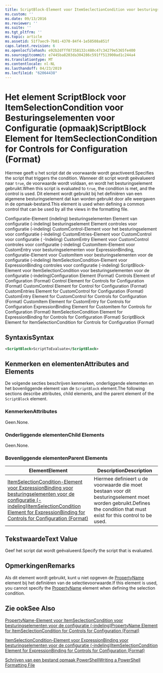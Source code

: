 ```yaml
---
title: ScriptBlock-Element voor ItemSeclectionCondition voor besturingselementen voor de configuratie (-indeling) | Microsoft Docs
ms.custom: ''
ms.date: 09/13/2016
ms.reviewer: ''
ms.suite: ''
ms.tgt_pltfrm: ''
ms.topic: article
ms.assetid: 51f7aec9-7b01-4370-84f4-1e58508a851f
caps.latest.revision: 6
ms.openlocfilehash: e92b2dfff07358132c480c47c34279e5365fe400
ms.sourcegitcommit: e7445ba8203da304286c591ff513900ad1c244a4
ms.translationtype: MT
ms.contentlocale: nl-NL
ms.lasthandoff: 04/23/2019
ms.locfileid: "62064438"
---
```

# <a name="scriptblock-element-for-itemseclectioncondition-for-controls-for-configuration-format"></a><span data-ttu-id="8b719-102">Het element ScriptBlock voor ItemSelectionCondition voor Besturingselementen voor Configuratie (opmaak)</span><span class="sxs-lookup"><span data-stu-id="8b719-102">ScriptBlock Element for ItemSeclectionCondition for Controls for Configuration (Format)</span></span>

<span data-ttu-id="8b719-103">Hiermee geeft u het script dat de voorwaarde wordt geactiveerd.</span><span class="sxs-lookup"><span data-stu-id="8b719-103">Specifies the script that triggers the condition.</span></span> <span data-ttu-id="8b719-104">Wanneer dit script wordt geëvalueerd naar `true`, de voorwaarde wordt voldaan, en wordt het besturingselement gebruikt.</span><span class="sxs-lookup"><span data-stu-id="8b719-104">When this script is evaluated to `true`, the condition is met, and the control is used.</span></span> <span data-ttu-id="8b719-105">Dit element wordt gebruikt bij het definiëren van een algemene besturingselement dat kan worden gebruikt door alle weergaven in de opmaak-bestand.</span><span class="sxs-lookup"><span data-stu-id="8b719-105">This element is used when defining a common control that can be used by all the views in the formatting file.</span></span>

<span data-ttu-id="8b719-106">Configuratie-Element (indeling) besturingselementen Element van configuratie (-indeling) besturingselement Element controles voor configuratie (-indeling) CustomControl-Element voor het besturingselement voor configuratie (-indeling) CustomEntries-Element voor CustomControl voor configuratie ( -Indeling) CustomEntry Element voor CustomControl controles voor configuratie (-indeling) CustomItem-Element voor CustomEntry voor besturingselementen voor ExpressionBinding, configuratie-Element voor CustomItem voor besturingselementen voor de configuratie (-indeling) ItemSelectionCondition-Element voor ExpressionBinding controles voor configuratie (-indeling) ScriptBlock-Element voor ItemSelectionCondition voor besturingselementen voor de configuratie (-indeling)</span><span class="sxs-lookup"><span data-stu-id="8b719-106">Configuration Element (Format) Controls Element of Configuration (Format) Control Element for Controls for Configuration (Format) CustomControl Element for Control for Configuration (Format) CustomEntries Element for CustomControl for Configuration (Format) CustomEntry Element for CustomControl for Controls for Configuration (Format) CustomItem Element for CustomEntry for Controls for Configuration ExpressionBinding Element for CustomItem for Controls for Configuration (Format) ItemSelectionCondition Element for ExpressionBinding for Controls for Configuration (Format) ScriptBlock Element for ItemSelectionCondition for Controls for Configuration (Format)</span></span>

## <a name="syntax"></a><span data-ttu-id="8b719-107">Syntaxis</span><span class="sxs-lookup"><span data-stu-id="8b719-107">Syntax</span></span>

```xml
<ScriptBlock>ScriptToEvaluate</ScriptBlock>
```

## <a name="attributes-and-elements"></a><span data-ttu-id="8b719-108">Kenmerken en elementen</span><span class="sxs-lookup"><span data-stu-id="8b719-108">Attributes and Elements</span></span>

<span data-ttu-id="8b719-109">De volgende secties beschrijven kenmerken, onderliggende elementen en het bovenliggende element van de `ScriptBlock` element.</span><span class="sxs-lookup"><span data-stu-id="8b719-109">The following sections describe attributes, child elements, and the parent element of the `ScriptBlock` element.</span></span>

### <a name="attributes"></a><span data-ttu-id="8b719-110">Kenmerken</span><span class="sxs-lookup"><span data-stu-id="8b719-110">Attributes</span></span>

<span data-ttu-id="8b719-111">Geen.</span><span class="sxs-lookup"><span data-stu-id="8b719-111">None.</span></span>

### <a name="child-elements"></a><span data-ttu-id="8b719-112">Onderliggende elementen</span><span class="sxs-lookup"><span data-stu-id="8b719-112">Child Elements</span></span>

<span data-ttu-id="8b719-113">Geen.</span><span class="sxs-lookup"><span data-stu-id="8b719-113">None.</span></span>

### <a name="parent-elements"></a><span data-ttu-id="8b719-114">Bovenliggende elementen</span><span class="sxs-lookup"><span data-stu-id="8b719-114">Parent Elements</span></span>

|<span data-ttu-id="8b719-115">Element</span><span class="sxs-lookup"><span data-stu-id="8b719-115">Element</span></span>|<span data-ttu-id="8b719-116">Description</span><span class="sxs-lookup"><span data-stu-id="8b719-116">Description</span></span>|
|-------------|-----------------|
|[<span data-ttu-id="8b719-117">ItemSelectionCondition-Element voor ExpressionBinding voor besturingselementen voor de configuratie (-indeling)</span><span class="sxs-lookup"><span data-stu-id="8b719-117">ItemSelectionCondition Element for ExpressionBinding for Controls for Configuration (Format)</span></span>](./itemselectioncondition-element-for-expressionbinding-for-controls-for-configuration-format.md)|<span data-ttu-id="8b719-118">Hiermee definieert u de voorwaarde die moet bestaan voor dit besturingselement moet worden gebruikt.</span><span class="sxs-lookup"><span data-stu-id="8b719-118">Defines the condition that must exist for this control to be used.</span></span>|

## <a name="text-value"></a><span data-ttu-id="8b719-119">Tekstwaarde</span><span class="sxs-lookup"><span data-stu-id="8b719-119">Text Value</span></span>

<span data-ttu-id="8b719-120">Geef het script dat wordt geëvalueerd.</span><span class="sxs-lookup"><span data-stu-id="8b719-120">Specify the script that is evaluated.</span></span>

## <a name="remarks"></a><span data-ttu-id="8b719-121">Opmerkingen</span><span class="sxs-lookup"><span data-stu-id="8b719-121">Remarks</span></span>

<span data-ttu-id="8b719-122">Als dit element wordt gebruikt, kunt u niet opgeven de [PropertyName](./propertyname-element-for-itemseclectioncondition-for-controls-for-configuration-format.md) element bij het definiëren van de selectievoorwaarde.</span><span class="sxs-lookup"><span data-stu-id="8b719-122">If this element is used, you cannot specify the [PropertyName](./propertyname-element-for-itemseclectioncondition-for-controls-for-configuration-format.md) element when defining the selection condition.</span></span>

## <a name="see-also"></a><span data-ttu-id="8b719-123">Zie ook</span><span class="sxs-lookup"><span data-stu-id="8b719-123">See Also</span></span>

[<span data-ttu-id="8b719-124">PropertyName-Element voor ItemSeclectionCondition voor besturingselementen voor de configuratie (-indeling)</span><span class="sxs-lookup"><span data-stu-id="8b719-124">PropertyName Element for ItemSeclectionCondition for Controls for Configuration (Format)</span></span>](./propertyname-element-for-itemseclectioncondition-for-controls-for-configuration-format.md)

[<span data-ttu-id="8b719-125">ItemSelectionCondition-Element voor ExpressionBinding voor besturingselementen voor de configuratie (-indeling)</span><span class="sxs-lookup"><span data-stu-id="8b719-125">ItemSelectionCondition Element for ExpressionBinding for Controls for Configuration (Format)</span></span>](./itemselectioncondition-element-for-expressionbinding-for-controls-for-configuration-format.md)

[<span data-ttu-id="8b719-126">Schrijven van een bestand opmaak PowerShell</span><span class="sxs-lookup"><span data-stu-id="8b719-126">Writing a PowerShell Formatting File</span></span>](./writing-a-powershell-formatting-file.md)
